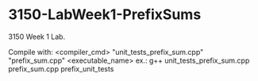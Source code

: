 # 3150-LabWeek1-PrefixSums
3150 Week 1 Lab.

Compile with:
<compiler_cmd> "unit_tests_prefix_sum.cpp" "prefix_sum.cpp" <executable_name>
ex.:
g++ unit_tests_prefix_sum.cpp prefix_sum.cpp prefix_unit_tests
